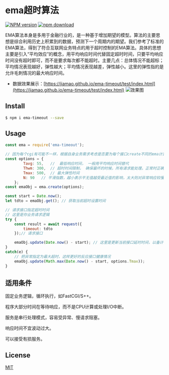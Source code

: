 
# ema超时算法

[![NPM version][npm-image]][npm-url]
[![npm download][download-image]][download-url]

[npm-image]: https://img.shields.io/npm/v/ema-timeout.svg?style=flat-square
[npm-url]: https://npmjs.org/package/ema-timeout
[download-image]: https://img.shields.io/npm/dm/ema-timeout.svg?style=flat-square
[download-url]: https://npmjs.org/package/ema-timeout

EMA算法本身是多用于金融行业的，是一种基于增加期望的模型。算法的主要思想是综合利用历史上积累到的数据，预测下一个周期内的期望。我们参考了标准的EMA算法，得到了符合互联网业务特点的用于超时控制的EMA算法。具体的思想主要是引入“平均效应”的概念，用平均响应时间代替固定超时时间，只要平均响应时间没有超时即可，而不是要求每次都不能超时。主要几点：总体情况不能超标；平均情况表现越好，弹性越大；平均情况表现越差，弹性越小。这里的弹性指的是允许毛刺情况的最大响应时间。

- 数据效果展示：[https://jiamao.github.io/ema-timeout/test/index.html](https://jiamao.github.io/ema-timeout/test/index.html)
![效果图](https://raw.githubusercontent.com/jiamao/ema-timeout/master/test/line.png)

## Install

```bash
$ npm i ema-timeout --save
```

## Usage

```js
const ema = require('ema-timeout');

// 因为每个cgi有可能不一样，根据自身业务需求考虑是否要为每个接口create不同的ema计算
const options = {
        Tavg: 55,   //  最低响应时间， 一般用平均响应时间替代
        Thwm: 300,  // 超时时间限制， 确保最坏的时候，所有请求能处理。正常时正确处理的成功率满足需求。
        Tmax: 500,  // 最大弹性时间
        N: 90   // 平滑指数，越小表示平无值越受最近值的影响，太大则对异常响应较慢
    };
const emaObj = ema.create(options);

```
```js
const start = Date.now();
let tdto = emaObj.get(); // 获取当前超时设置时间

// 请求接口指定超时时间
// 这里是你业务请求逻辑
try {
    const result = await request({
        timeout: tdto
    });// 请求接口 

    emaObj.update(Date.now() - start); // 这里是更新当前接口延时时间，以备计算后续超时
}
catch(e) {
    // 把异常指定为最大超时，这样更好的反应接口健康情况
    emaObj.update(Math.max(Date.now() - start, options.Tmax)); 
}    

```

## 适用条件

固定业务逻辑，循环执行，如FastCGI/S++。

程序大部分时间在等待响应，而不是CPU计算或处理I/O中断。

服务是串行处理模式，容易受异常、慢请求阻塞。

响应时间不宜波动过大。

可以接受有损服务。

## License

[MIT](LICENSE)
